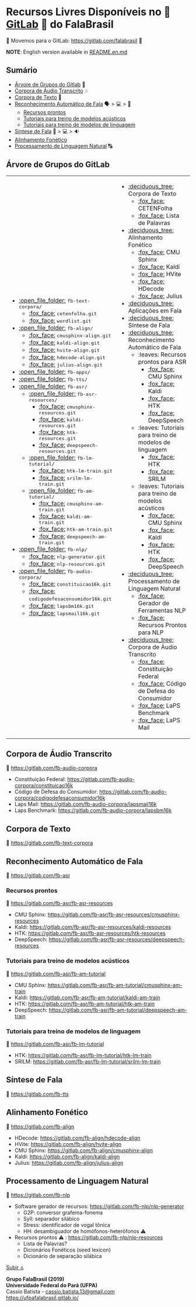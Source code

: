 # Recursos Livres Disponíveis no :fox_face: [GitLab](https://gitlab.com/falabrasil) :fox_face: do FalaBrasil

:fox_face:
Movemos para o GitLab: https://gitlab.com/falabrasil
:fox_face:

**NOTE**: English version available in [README.en.md](./README.en.md)

## Sumário
- [Árvore de Grupos do Gitlab](#árvore-de-grupos-do-gitLab) :deciduous_tree:
- [Corpora de Áudio Transcrito](#corpora-de-áudio-transcrito) :notes:
- [Corpora de Texto](#corpora-de-texto) :book:
- [Reconhecimento Automático de Fala](#reconhecimento-automático-de-fala) :speaking_head: > :computer: > :scroll:
    - [Recursos prontos](#recursos-prontos)
    - [Tutoriais para treino de modelos acústicos](#tutoriais-para-treino-de-modelos-acústicos)
    - [Tutoriais para treino de modelos de linguagem](#tutoriais-para-treino-de-modelos-de-linguagem)
- [Síntese de Fala](#síntese-de-fala) :scroll: > :computer: > :sound:
- [Alinhamento Fonético](#alinhamento-fonético) 
- [Processamento de Linguagem Natural](#processamento-de-linguagem-natural) :capital_abcd:

## Árvore de Grupos do GitLab
<!--begin=html--> 
<table>
<tbody>
	<td>
		<ul>
			<li> <a href="https://gitlab.com/fb-text-corpora"                                              >:open_file_folder:</a> <tt>fb-text-corpora/</tt>         
				<ul>
					<li> <a href="https://gitlab.com/fb-textcorpora/cetenfolha"                            >:fox_face:</a>         <tt>cetenfolha.git</tt>      </li>
					<li> <a href="https://gitlab.com/fb-textcorpora/wordlist"                              >:fox_face:</a>         <tt>wordlist.git</tt>         </li>
				</ul>
			</li>
			<li> <a href="https://gitlab.com/fb-align"                                                     >:open_file_folder:</a> <tt>fb-align/</tt>         
				<ul>
					<li> <a href="https://gitlab.com/fb-align/cmusphinx-align"                             >:fox_face:</a>         <tt>cmusphinx-align.git</tt>      </li>
					<li> <a href="https://gitlab.com/fb-align/kaldi-align"                                 >:fox_face:</a>         <tt>kaldi-align.git</tt>          </li>
					<li> <a href="https://gitlab.com/fb-align/hvite-align"                                 >:fox_face:</a>         <tt>hvite-align.git</tt>          </li>
					<li> <a href="https://gitlab.com/fb-align/hdecode-align"                               >:fox_face:</a>         <tt>hdecode-align.git</tt>        </li>
					<li> <a href="https://gitlab.com/fb-align/julius-align"                                >:fox_face:</a>         <tt>julius-align.git</tt>         </li>
				</ul>
			</li>
			<li> <a href="https://gitlab.com/fb-apps"                                                      >:open_file_folder:</a> <tt>fb-apps/</tt>                 </li>
			<li> <a href="https://gitlab.com/fb-tts"                                                       >:open_file_folder:</a> <tt>fb-tts/</tt>                  </li>
			<li> <a href="https://gitlab.com/fb-asr"                                                       >:open_file_folder:</a> <tt>fb-asr/</tt>
				<ul>
					<li> <a href="https://gitlab.com/fb-asr/fb-asr-resources"                              >:open_file_folder:</a> <tt>fb-asr-resources/</tt>  
						<ul>
							<li> <a href="https://gitlab.com/fb-asr/fb-asr-resources/cmusphinx-resources"  >:fox_face:</a>         <tt>cmusphinx-resources.git</tt>  </li>
							<li> <a href="https://gitlab.com/fb-asr/fb-asr-resources/kaldi-resources"      >:fox_face:</a>         <tt>kaldi-resources.git</tt>      </li>
							<li> <a href="https://gitlab.com/fb-asr/fb-asr-resources/htk-resources"        >:fox_face:</a>         <tt>htk-resources.git</tt>        </li>
							<li> <a href="https://gitlab.com/fb-asr/fb-asr-resources/deepspeech-resources" >:fox_face:</a>         <tt>deepspeech-resources.git</tt> </li>
						</ul>
					</li>
					<li> <a href="https://gitlab.com/fb-asr/fb-lm-tutorial"                                >:open_file_folder:</a> <tt>fb-lm-tutorial/</tt>    
						<ul>
							<li> <a href="https://gitlab.com/fb-asr/fb-lm-tutorial/htk-lm-train"           >:fox_face:</a>         <tt>htk-lm-train.git</tt>         </li>
							<li> <a href="https://gitlab.com/fb-asr/fb-lm-tutorial/strilm-lm-train"        >:fox_face:</a>         <tt>srilm-lm-train.git</tt>       </li>
						</ul>
					</li>
					<li> <a href="https://gitlab.com/fb-asr/fb-am-tutorial"                                >:open_file_folder:</a> <tt>fb-am-tutorial/</tt>    
						<ul>
							<li> <a href="https://gitlab.com/fb-asr/fb-am-tutorial/cmusphinx-am-train"     >:fox_face:</a>         <tt>cmusphinx-am-train.git</tt>   </li>
							<li> <a href="https://gitlab.com/fb-asr/fb-am-tutorial/kaldi-am-train"         >:fox_face:</a>         <tt>kaldi-am-train.git</tt>       </li>
							<li> <a href="https://gitlab.com/fb-asr/fb-am-tutorial/htk-am-train"           >:fox_face:</a>         <tt>htk-am-train.git</tt>         </li>
							<li> <a href="https://gitlab.com/fb-asr/fb-am-tutorial/deepspeech-am-train"    >:fox_face:</a>         <tt>deepspeech-am-train.git</tt>  </li>
						</ul>
					</li>
				</ul>
			</li>
			<li> <a href="https://gitlab.com/fb-nlp"                                                       >:open_file_folder:</a> <tt>fb-nlp/</tt>            
				<ul>
					<li> <a href="https://gitlab.com/fb-nlp/nlp-generator"                                 >:fox_face:</a> <tt>nlp-generator.git</tt>                </li>
					<li> <a href="https://gitlab.com/fb-nlp/nlp-resources"                                 >:fox_face:</a> <tt>nlp-resources.git</tt>                </li>
				</ul>
			</li>
			<li> <a href="https://gitlab.com/fb-audio-corpora"                                             >:open_file_folder:</a> <tt>fb-audio-corpora/</tt>  
				<ul>
					<li> <a href="https://gitlab.com/fb-audio-corpora/constituicao16k"                     >:fox_face:</a> <tt>constituicao16k.git</tt>            </li>
					<li> <a href="https://gitlab.com/fb-audio-corpora/codigodefesaconsumidor16k"           >:fox_face:</a> <tt>codigodefesaconsumidor16k.git</tt>  </li>
					<li> <a href="https://gitlab.com/fb-audio-corpora/lapsbm16k"                           >:fox_face:</a> <tt>lapsbm16k.git</tt>                  </li>
					<li> <a href="https://gitlab.com/fb-audio-corpora/lapsmail16k"                         >:fox_face:</a> <tt>lapsmail16k.git</tt>                </li>
				</ul>
			</li>
		</ul>
	</td>
	<td>
		<ul>
			<li> <a href="https://gitlab.com/fb-text-corpora"  >:deciduous_tree:</a>  Corpora de Texto                              
				<ul>
					<li> <a href="https://gitlab.com/fb-textcorpora/cetenfolha"                            >:fox_face:</a> CETENFolha                             </li>
					<li> <a href="https://gitlab.com/fb-textcorpora/wordlist"                              >:fox_face:</a> Lista de Palavras                      </li>
				</ul>
			</li>
			<li> <a href="https://gitlab.com/fb-align"         >:deciduous_tree:</a>  Alinhamento Fonético                          
				<ul>
					<li> <a href="https://gitlab.com/fb-align/cmusphinx-align"    >:fox_face:</a> CMU Sphinx  </li>
					<li> <a href="https://gitlab.com/fb-align/kaldi-align"        >:fox_face:</a> Kaldi      </li>
					<li> <a href="https://gitlab.com/fb-align/hvite-align"        >:fox_face:</a> HVite      </li>
					<li> <a href="https://gitlab.com/fb-align/hdecode-align"      >:fox_face:</a> HDecode    </li>
					<li> <a href="https://gitlab.com/fb-align/julius-align"       >:fox_face:</a> Julius     </li>
				</ul>
			</li>
			<li> <a href="https://gitlab.com/fb-apps"          >:deciduous_tree:</a>  Aplicações em Fala                            </li>
			<li> <a href="https://gitlab.com/fb-tts"           >:deciduous_tree:</a>  Síntese de Fala                               </li>
			<li> <a href="https://gitlab.com/fb-asr"           >:deciduous_tree:</a>  Reconhecimento Automático de Fala
				<ul>
					<li> :leaves:                                                     Recursos prontos para ASR                     
						<ul>
							<li> <a href="https://gitlab.com/fb-asr/fb-asr-resources/cmusphinx-resources"     >:fox_face:</a> CMU Sphinx  </li>
							<li> <a href="https://gitlab.com/fb-asr/fb-asr-resources/kaldi-resources"         >:fox_face:</a> Kaldi       </li>
							<li> <a href="https://gitlab.com/fb-asr/fb-asr-resources/htk-resources"           >:fox_face:</a> HTK         </li>
							<li> <a href="https://gitlab.com/fb-asr/fb-asr-resources/deepspeech-resources"    >:fox_face:</a> DeepSpeech  </li>
						</ul>
					</li>
					<li> :leaves:                                                     Tutoriais para treino de modelos de linguagem 
						<ul>
							<li> <a href="https://gitlab.com/fb-asr/fb-lm-tutorial/htk-lm-train"     >:fox_face:</a> HTK   </li>
							<li> <a href="https://gitlab.com/fb-asr/fb-lm-tutorial/strilm-lm-train"  >:fox_face:</a> SRILM </li>
						</ul>
					</li>
					<li> :leaves:                                                     Tutoriais para treino de modelos acústicos    
						<ul>
							<li> <a href="https://gitlab.com/fb-asr/fb-am-tutorial/cmusphinx-am-train"     >:fox_face:</a> CMU Sphinx                </li>
							<li> <a href="https://gitlab.com/fb-asr/fb-am-tutorial/kaldi-am-train"         >:fox_face:</a> Kaldi                     </li>
							<li> <a href="https://gitlab.com/fb-asr/fb-am-tutorial/htk-am-train"           >:fox_face:</a> HTK                       </li>
							<li> <a href="https://gitlab.com/fb-asr/fb-am-tutorial/deepspeech-am-train"    >:fox_face:</a> DeepSpeech                </li>
						</ul>
					</li>
				</ul>
			</li>
			<li> <a href="https://gitlab.com/fb-nlp"          >:deciduous_tree:</a> Processamento de Linguagem Natural              
				<ul>
					<li> <a href="https://gitlab.com/fb-nlp/nlp-generator"           >:fox_face:</a> Gerador de Ferramentas NLP                   </li>
					<li> <a href="https://gitlab.com/fb-nlp/nlp-resources"           >:fox_face:</a> Recursos Prontos para NLP                    </li>
				</ul>
			</li>
			<li> <a href="https://gitlab.com/fb-audio-corpora">:deciduous_tree:</a> Corpora de Áudio Transcrito                     
				<ul>
					<li> <a href="https://gitlab.com/fb-audio-corpora/constituicao16k"           >:fox_face:</a> Constituição Federal                 </li>
					<li> <a href="https://gitlab.com/fb-audio-corpora/codigodefesaconsumidor16k" >:fox_face:</a> Código de Defesa do Consumidor       </li>
					<li> <a href="https://gitlab.com/fb-audio-corpora/lapsbm16k"                 >:fox_face:</a> LaPS Benchmark                       </li>
					<li> <a href="https://gitlab.com/fb-audio-corpora/lapsmail16k"               >:fox_face:</a> LaPS Mail                            </li>
				</ul>
			</li>
		</ul>
	</td>
</tbody>
</table>
<!--end=html-->  

## Corpora de Áudio Transcrito
:link: https://gitlab.com/fb-audio-corpora
- Constituição Federal:           https://gitlab.com/fb-audio-corpora/constituicao16k
- Código de Defesa do Consumidor: https://gitlab.com/fb-audio-corpora/codigodefesaconsumidor16k
- Laps Mail:                      https://gitlab.com/fb-audio-corpora/lapsmail16k
- Laps Benchmark:                 https://gitlab.com/fb-audio-corpora/lapsbm16k

## Corpora de Texto
:link: https://gitlab.com/fb-text-corpora

## Reconhecimento Automático de Fala
:link: https://gitlab.com/fb-asr

### Recursos prontos
:link: https://gitlab.com/fb-asr/fb-asr-resources
- CMU Sphinx: https://gitlab.com/fb-asr/fb-asr-resources/cmusphinx-resources
- Kaldi:      https://gitlab.com/fb-asr/fb-asr-resources/kaldi-resources
- HTK:        https://gitlab.com/fb-asr/fb-asr-resources/htk-resources
- DeepSpeech: https://gitlab.com/fb-asr/fb-asr-resources/deepspeech-resources

### Tutoriais para treino de modelos acústicos
:link: https://gitlab.com/fb-asr/fb-am-tutorial
- CMU Sphinx: https://gitlab.com/fb-asr/fb-am-tutorial/cmusphinx-am-train
- Kaldi:      https://gitlab.com/fb-asr/fb-am-tutorial/kaldi-am-train
- HTK:        https://gitlab.com/fb-asr/fb-am-tutorial/htk-am-train
- DeepSpeech: https://gitlab.com/fb-asr/fb-am-tutorial/deepspeech-am-train

### Tutoriais para treino de modelos de linguagem
:link: https://gitlab.com/fb-asr/fb-lm-tutorial
- HTK:   https://gitlab.com/fb-asr/fb-lm-tutorial/htk-lm-train
- SRILM: https://gitlab.com/fb-asr/fb-lm-tutorial/srilm-lm-train

## Síntese de Fala
:link: https://gitlab.com/fb-tts

## Alinhamento Fonético
:link: https://gitlab.com/fb-align
- HDecode:    https://gitlab.com/fb-align/hdecode-align
- HVite:      https://gitlab.com/fb-align/hvite-align
- CMU Sphinx: https://gitlab.com/fb-align/cmusphinx-align
- Kaldi:      https://gitlab.com/fb-align/kaldi-align
- Julius:     https://gitlab.com/fb-align/julius-align

## Processamento de Linguagem Natural
:link: https://gitlab.com/fb-nlp
- Software gerador de recursos: https://gitlab.com/fb-nlp/nlp-generator
    - G2P: conversor grafema-fonema
    - Syll: separador silábico
    - Stress: identificador de vogal tônica
    - HH: desambiguador de homófonos-heterófonos :warning:
- Recursos prontos :warning: : https://gitlab.com/fb-nlp/nlp-resources
    - Lista de Palavras?
    - Dicionários Fonéticos (seed lexicon)
    - Dicionário de separação silábica

[Subir :top:](#sumário)

__Grupo FalaBrasil (2019)__    
__Universidade Federal do Pará (UFPA)__    
Cassio Batista - cassio.batista.13@gmail.com    
https://ufpafalabrasil.gitlab.io/
